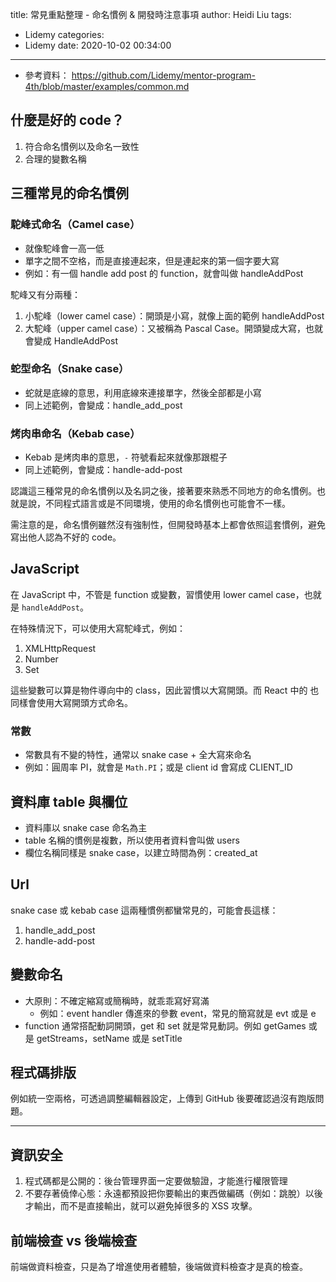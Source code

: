 title: 常見重點整理 - 命名慣例 & 開發時注意事項
author: Heidi Liu
tags:
  - Lidemy
categories:
  - Lidemy
date: 2020-10-02 00:34:00

---

- 參考資料：
https://github.com/Lidemy/mentor-program-4th/blob/master/examples/common.md
<!--more-->

## 什麼是好的 code？

1. 符合命名慣例以及命名一致性
2. 合理的變數名稱

## 三種常見的命名慣例

### 駝峰式命名（Camel case）

- 就像駝峰會一高一低
- 單字之間不空格，而是直接連起來，但是連起來的第一個字要大寫
- 例如：有一個 handle add post 的 function，就會叫做 handleAddPost

駝峰又有分兩種：

1. 小駝峰（lower camel case）：開頭是小寫，就像上面的範例 handleAddPost
2. 大駝峰（upper camel case）：又被稱為 Pascal Case。開頭變成大寫，也就會變成 HandleAddPost

### 蛇型命名（Snake case）

- 蛇就是底線的意思，利用底線來連接單字，然後全部都是小寫
- 同上述範例，會變成：handle_add_post

### 烤肉串命名（Kebab case）

- Kebab 是烤肉串的意思，`-` 符號看起來就像那跟棍子
- 同上述範例，會變成：handle-add-post

認識這三種常見的命名慣例以及名詞之後，接著要來熟悉不同地方的命名慣例。也就是說，不同程式語言或是不同環境，使用的命名慣例也可能會不一樣。

需注意的是，命名慣例雖然沒有強制性，但開發時基本上都會依照這套慣例，避免寫出他人認為不好的 code。

## JavaScript

在 JavaScript 中，不管是 function 或變數，習慣使用 lower camel case，也就是 `handleAddPost`。

在特殊情況下，可以使用大寫駝峰式，例如：

1. XMLHttpRequest
2. Number
3. Set

這些變數可以算是物件導向中的 class，因此習慣以大寫開頭。而 React 中的 也同樣會使用大寫開頭方式命名。

### 常數

- 常數具有不變的特性，通常以 snake case + 全大寫來命名
- 例如：圓周率 PI，就會是 `Math.PI`；或是 client id 會寫成 CLIENT_ID

## 資料庫 table 與欄位

- 資料庫以 snake case 命名為主
- table 名稱的慣例是複數，所以使用者資料會叫做 users
- 欄位名稱同樣是 snake case，以建立時間為例：created_at

## Url

snake case 或 kebab case 這兩種慣例都蠻常見的，可能會長這樣：

1. handle_add_post
2. handle-add-post

## 變數命名

- 大原則：不確定縮寫或簡稱時，就乖乖寫好寫滿
  - 例如：event handler 傳進來的參數 event，常見的簡寫就是 evt 或是 e
- function 通常搭配動詞開頭，get 和 set 就是常見動詞。例如 getGames 或是 getStreams，setName 或是 setTitle

## 程式碼排版

例如統一空兩格，可透過調整編輯器設定，上傳到 GitHub 後要確認過沒有跑版問題。

---

## 資訊安全

1. 程式碼都是公開的：後台管理界面一定要做驗證，才能進行權限管理
2. 不要存著僥倖心態：永遠都預設把你要輸出的東西做編碼（例如：跳脫）以後才輸出，而不是直接輸出，就可以避免掉很多的 XSS 攻擊。

## 前端檢查 vs 後端檢查

前端做資料檢查，只是為了增進使用者體驗，後端做資料檢查才是真的檢查。
